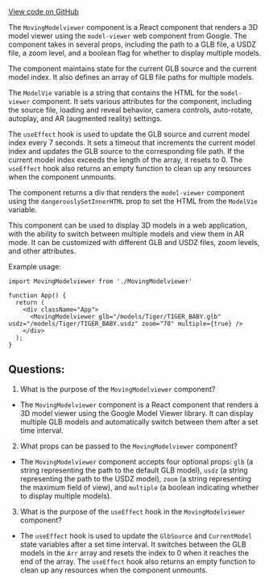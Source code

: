 [View code on GitHub](zoo-labs/zoo/blob/master/core/src/marketplace/Modelview/MovingModelviewer.tsx)

The `MovingModelviewer` component is a React component that renders a 3D model viewer using the `model-viewer` web component from Google. The component takes in several props, including the path to a GLB file, a USDZ file, a zoom level, and a boolean flag for whether to display multiple models. 

The component maintains state for the current GLB source and the current model index. It also defines an array of GLB file paths for multiple models. 

The `ModelVie` variable is a string that contains the HTML for the `model-viewer` component. It sets various attributes for the component, including the source file, loading and reveal behavior, camera controls, auto-rotate, autoplay, and AR (augmented reality) settings. 

The `useEffect` hook is used to update the GLB source and current model index every 7 seconds. It sets a timeout that increments the current model index and updates the GLB source to the corresponding file path. If the current model index exceeds the length of the array, it resets to 0. The `useEffect` hook also returns an empty function to clean up any resources when the component unmounts. 

The component returns a div that renders the `model-viewer` component using the `dangerouslySetInnerHTML` prop to set the HTML from the `ModelVie` variable. 

This component can be used to display 3D models in a web application, with the ability to switch between multiple models and view them in AR mode. It can be customized with different GLB and USDZ files, zoom levels, and other attributes. 

Example usage:

```
import MovingModelviewer from './MovingModelviewer'

function App() {
  return (
    <div className="App">
      <MovingModelviewer glb="/models/Tiger/TIGER_BABY.glb" usdz="/models/Tiger/TIGER_BABY.usdz" zoom="70" multiple={true} />
    </div>
  );
}
```
## Questions: 
 1. What is the purpose of the `MovingModelviewer` component?
- The `MovingModelviewer` component is a React component that renders a 3D model viewer using the Google Model Viewer library. It can display multiple GLB models and automatically switch between them after a set time interval.

2. What props can be passed to the `MovingModelviewer` component?
- The `MovingModelviewer` component accepts four optional props: `glb` (a string representing the path to the default GLB model), `usdz` (a string representing the path to the USDZ model), `zoom` (a string representing the maximum field of view), and `multiple` (a boolean indicating whether to display multiple models).

3. What is the purpose of the `useEffect` hook in the `MovingModelviewer` component?
- The `useEffect` hook is used to update the `GlbSource` and `CurrentModel` state variables after a set time interval. It switches between the GLB models in the `Arr` array and resets the index to 0 when it reaches the end of the array. The `useEffect` hook also returns an empty function to clean up any resources when the component unmounts.